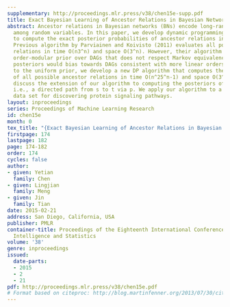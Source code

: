 ```yaml
---
supplementary: http://proceedings.mlr.press/v38/chen15e-supp.pdf
title: Exact Bayesian Learning of Ancestor Relations in Bayesian Networks
abstract: Ancestor relations in Bayesian networks (BNs) encode long-range causal relations
  among random variables. In this paper, we develop dynamic programming (DP) algorithms
  to compute the exact posterior probabilities of ancestor relations in Bayesian networks.
  Previous algorithm by Parviainen and Koivisto (2011) evaluates all possible ancestor
  relations in time O(n3^n) and space O(3^n). However, their algorithm assumes an
  order-modular prior over DAGs that does not respect Markov equivalence. The resulting
  posteriors would bias towards DAGs consistent with more linear orders. To adhere
  to the uniform prior, we develop a new DP algorithm that computes the exact posteriors
  of all possible ancestor relations in time O(n^25^n-1) and space O(3^n). We also
  discuss the extension of our algorithm to computing the posteriors of s >p >t relations,
  i.e., a directed path from s to t via p. We apply our algorithm to a biological
  data set for discovering protein signaling pathways.
layout: inproceedings
series: Proceedings of Machine Learning Research
id: chen15e
month: 0
tex_title: "{Exact Bayesian Learning of Ancestor Relations in Bayesian Networks}"
firstpage: 174
lastpage: 182
page: 174-182
order: 174
cycles: false
author:
- given: Yetian
  family: Chen
- given: Lingjian
  family: Meng
- given: Jin
  family: Tian
date: 2015-02-21
address: San Diego, California, USA
publisher: PMLR
container-title: Proceedings of the Eighteenth International Conference on Artificial
  Intelligence and Statistics
volume: '38'
genre: inproceedings
issued:
  date-parts:
  - 2015
  - 2
  - 21
pdf: http://proceedings.mlr.press/v38/chen15e.pdf
# Format based on citeproc: http://blog.martinfenner.org/2013/07/30/citeproc-yaml-for-bibliographies/
---
```

